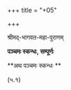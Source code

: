 +++
title = "+05"

+++



श्रीमद्-भागवत-महा-पुराणम्

**पञ्चमः स्कन्धः, सम्पूर्णः**


**अथ पञ्चमः स्कन्धः **

(५.१)




